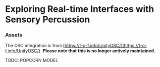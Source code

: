 # Exploring Real-time Interfaces with Sensory Percussion

### Assets

The OSC integration is from [https://t-o-f.info/UnityOSC/](https://t-o-f.info/UnityOSC/). **Please note that this is no longer actively maintained.**

TODO: POPCORN MODEL
